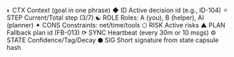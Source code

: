 ◐ CTX  Context (goal in one phrase)
◆ ID   Active decision id (e.g., ID-104)
✧ STEP Current/Total step (3/7)
☯ ROLE Roles: A (you), B (helper), AI (planner)
✦ CONS Constraints: net/time/tools
⬡ RISK Active risks
▲ PLAN Fallback plan id (FB-013)
⟳ SYNC Heartbeat (every 30m or 10 msgs)
⚙ STATE Confidence/Tag/Decay
⬢ SIG  Short signature from state capsule hash
